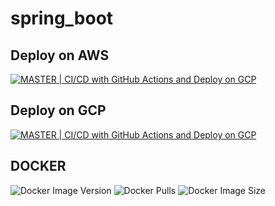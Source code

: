 # spring_boot

## Deploy on AWS
[![MASTER | CI/CD with GitHub Actions and Deploy on GCP](https://github.com/gabrielleite03/spring_boot/actions/workflows/ci-cd-master-gcp.yml/badge.svg?branch=main)](https://github.com/gabrielleite03/spring_boot/actions/workflows/ci-cd-master-aws.yml)
## Deploy on GCP
[![MASTER | CI/CD with GitHub Actions and Deploy on GCP](https://github.com/gabrielleite03/spring_boot/actions/workflows/ci-cd-master-gcp.yml/badge.svg?branch=main)](https://github.com/gabrielleite03/spring_boot/actions/workflows/ci-cd-master-gcp.yml)



## DOCKER
![Docker Image Version](https://img.shields.io/docker/v/gabrielleite03/spring_boot?sort=semver)
![Docker Pulls](https://img.shields.io/docker/pulls/gabrielleite03/spring_boot)
![Docker Image Size](https://img.shields.io/docker/image-size/gabrielleite03/spring_boot/latest)